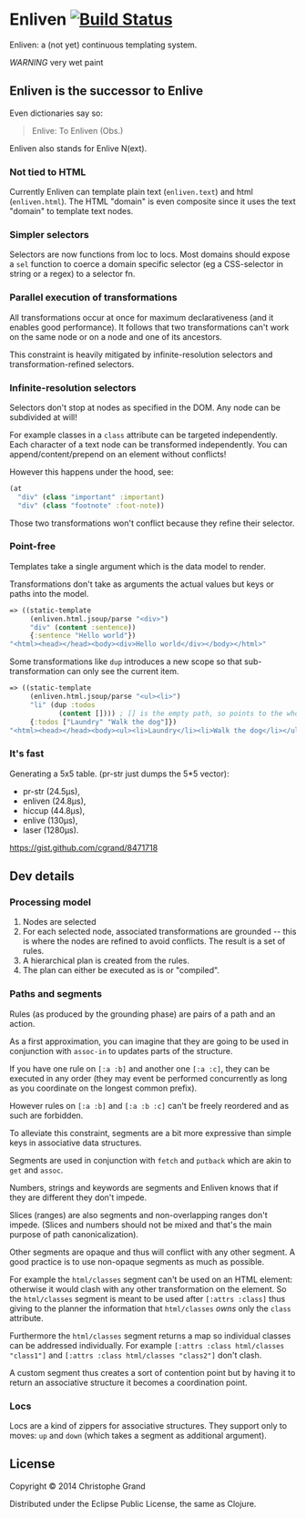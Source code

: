 # Enliven [![Build Status](https://travis-ci.org/cgrand/enliven.png?branch=master)](https://travis-ci.org/cgrand/enliven)

Enliven: a (not yet) continuous templating system.

*WARNING* very wet paint

## Enliven is the successor to Enlive

Even dictionaries say so:

> Enlive: To Enliven (Obs.)

Enliven also stands for Enlive N(ext).

### Not tied to HTML

Currently Enliven can template plain text (`enliven.text`) and html (`enliven.html`).
The HTML "domain" is even composite since it uses the text "domain" to template text nodes.

### Simpler selectors

Selectors are now functions from loc to locs. Most domains should expose a `sel` function to coerce
a domain specific selector (eg a CSS-selector in string or a regex) to a selector fn.

### Parallel execution of transformations

All transformations occur at once for maximum declarativeness (and it enables good performance). It follows that two transformations can't work on the same node
or on a node and one of its ancestors.

This constraint is heavily mitigated by infinite-resolution selectors and transformation-refined selectors.

### Infinite-resolution selectors

Selectors don't stop at nodes as specified in the DOM. Any node can be subdivided at will!

For example classes in a `class` attribute can be targeted independently. Each character of a text node can be transformed independently.
You can append/content/prepend on an element without conflicts!

However this happens under the hood, see: 

```clj
(at 
  "div" (class "important" :important)
  "div" (class "footnote" :foot-note))
```

Those two transformations won't conflict because they refine their selector.

### Point-free

Templates take a single argument which is the data model to render.

Transformations don't take as arguments the actual values but keys or paths into the model.

```clj
=> ((static-template
     (enliven.html.jsoup/parse "<div>")
     "div" (content :sentence))
     {:sentence "Hello world"})
"<html><head></head><body><div>Hello world</div></body></html>"
```

Some transformations like `dup` introduces a new scope so that sub-transformation can only see
the current item.

```clj
=> ((static-template
     (enliven.html.jsoup/parse "<ul><li>")
     "li" (dup :todos 
            (content []))) ; [] is the empty path, so points to the whole value
     {:todos ["Laundry" "Walk the dog"]})
"<html><head></head><body><ul><li>Laundry</li><li>Walk the dog</li></ul></body></html>"
```

### It's fast

Generating a 5x5 table. (pr-str just dumps the 5*5 vector):
* pr-str (24.5µs), 
* enliven (24.8µs), 
* hiccup (44.8µs), 
* enlive (130µs), 
* laser (1280µs).

https://gist.github.com/cgrand/8471718

## Dev details

### Processing model

1. Nodes are selected
2. For each selected node, associated transformations are grounded -- this is where the nodes are refined to avoid conflicts. The result is a set of rules.
3. A hierarchical plan is created from the rules.
4. The plan can either be executed as is or "compiled".

### Paths and segments

Rules (as produced by the grounding phase) are pairs of a path and an action.

As a first approximation, you can imagine that they are going to be used in conjunction with `assoc-in` to updates parts of the structure.

If you have one rule on `[:a :b]` and another one `[:a :c]`, they can be executed in any order (they may event be performed concurrently as long as you coordinate on the longest common prefix).

However rules on `[:a :b]` and `[:a :b :c]` can't be freely reordered and as such are forbidden.

To alleviate this constraint, segments are a bit more expressive than simple keys in associative data structures.

Segments are used in conjunction with `fetch` and `putback` which are akin to `get` and `assoc`.

Numbers, strings and keywords are segments and Enliven knows that if they are different they don't impede.

Slices (ranges) are also segments and non-overlapping ranges don't impede. (Slices and numbers should not be mixed and that's the main purpose of path canonicalization).

Other segments are opaque and thus will conflict with any other segment. A good practice is to use non-opaque segments as much as possible.

For example the `html/classes` segment can't be used on an HTML element: otherwise it would clash with any other transformation on the element. 
So the `html/classes` segment is meant to be used after `[:attrs :class]` thus giving to the planner the information that `html/classes` *owns* only the `class` attribute.

Furthermore the `html/classes` segment returns a map so individual classes can be addressed individually. For example `[:attrs :class html/classes "class1"]` and `[:attrs :class html/classes "class2"]` don't clash.

A custom segment thus creates a sort of contention point but by having it to return an associative structure it becomes a coordination point.

### Locs

Locs are a kind of zippers for associative structures. They support only to moves: `up` and `down` (which takes a segment as additional argument).

## License

Copyright © 2014 Christophe Grand

Distributed under the Eclipse Public License, the same as Clojure.

